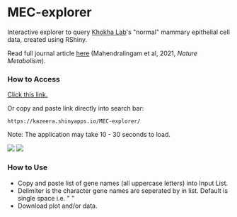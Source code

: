 # MEC-explorer
Interactive explorer to query [Khokha Lab](https://khokhalab.ca/)'s "normal" mammary epithelial cell data, created using RShiny. 

Read full journal article [here](https://www.nature.com/articles/s42255-021-00388-6) (Mahendralingam et al, 2021, *Nature Metabolism*).

### How to Access 
[Click this link.](https://kazeera.shinyapps.io/MEC-explorer/)

Or copy and paste link directly into search bar:
``` 
https://kazeera.shinyapps.io/MEC-explorer/
```
Note: The application may take 10 - 30 seconds to load.

![](https://github.com/kazeera/MEC-explorer/blob/master/preview_human_proteome.JPG?raw=true)
![](https://github.com/kazeera/MEC-explorer/blob/master/preview_scRNA.JPG?raw=true)

### How to Use
* Copy and paste list of gene names (all uppercase letters) into Input List.
* Delimiter is the character gene names are seperated by in list. Default is single space i.e. " "
* Download plot and/or data.
